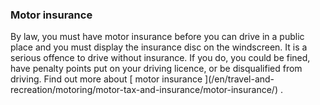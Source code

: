 ###  Motor insurance

By law, you must have motor insurance before you can drive in a public place
and you must display the insurance disc on the windscreen. It is a serious
offence to drive without insurance. If you do, you could be fined, have
penalty points put on your driving licence, or be disqualified from driving.
Find out more about [ motor insurance ](/en/travel-and-
recreation/motoring/motor-tax-and-insurance/motor-insurance/) .
